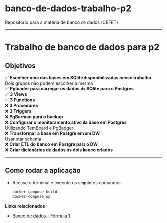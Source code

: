 # banco-de-dados-trabalho-p2
Repositório para a matéria de banco de dados (CEFET)

---

# Trabalho de banco de dados para p2

## **Objetivos**
  ✅ **Escolher uma das bases em SQlite disponibilizadas nesse trabalho.** Dois grupos não podem escolher a mesma  
  ✅ **Pgloader para carregar os dados do SQlite para o Postgres**  
  ✅ **3 Views**  
  ✅ **3 Functions**  
  ❌ **3 Procedures**   
  ❌ **3 Triggers**  
  ❌ **PgBarman para o backup**  
  ❌ **Configurar o monitoramento ativo da base em Postgres**  
          Utilizando TemBoard e PgBadger  
  ❌ **Transformar a base em Postgre em um DW**  
          Usar star schema  
  ❌ **Criar ETL do banco em Postgre para o DW**  
  ❌ **Criar dicionários de dados os dois banco criados**

---

## **Como rodar a aplicação**
   - Acesse o terminal e execute os seguintes comandos:
     ```bash
     docker-compose build
     docker-compose up
     ```

**Links relacionados**

- [Banco de dados - Fórmula 1](https://www.kaggle.com/datasets/davidcochran/formula-1-race-data-sqlite).
